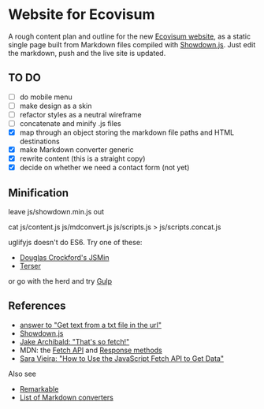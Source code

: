 # Website for Ecovisum

A rough content plan and outline for the new [Ecovisum website](https://daveeveritt.github.io/ecovisum-site/), as a static single page built from Markdown files compiled with [Showdown.js](https://github.com/showdownjs/showdown/wiki/Showdown-options). Just edit the markdown, push and the live site is updated.

## TO DO

- [ ] do mobile menu
- [ ] make design as a skin
- [ ] refactor styles as a neutral wireframe
- [ ] concatenate and minify .js files
- [x] map through an object storing the markdown file paths and HTML destinations
- [x] make Markdown converter generic
- [x] rewrite content (this is a straight copy)
- [x] decide on whether we need a contact form (not yet)

## Minification

leave js/showdown.min.js out

cat js/content.js js/mdconvert.js js/scripts.js > js/scripts.concat.js

uglifyjs doesn't do ES6. Try one of these:

- [Douglas Crockford's JSMin](http://www.crockford.com/javascript/jsmin.html)
- [Terser](https://github.com/terser-js/terser/blob/master/README.md)

or go with the herd and try [Gulp](https://codehangar.io/concatenate-and-minify-javascript-with-gulp/)

## References

- [answer to "Get text from a txt file in the url"](https://stackoverflow.com/a/39758157/123033)
- [Showdown.js](http://showdownjs.com/)
- [Jake Archibald: "That's so fetch!"](https://jakearchibald.com/2015/thats-so-fetch/)
- MDN: the [Fetch API](https://developer.mozilla.org/en-US/docs/Web/API/Fetch_API) and [Response methods](https://developer.mozilla.org/en-US/docs/Web/API/Response)
- [Sara Vieira: "How to Use the JavaScript Fetch API to Get Data"](https://scotch.io/tutorials/how-to-use-the-javascript-fetch-api-to-get-data)

Also see

- [Remarkable](https://ourcodeworld.com/articles/read/396/how-to-convert-markdown-to-html-in-javascript-using-remarkable)
- [List of Markdown converters](https://stackoverflow.com/questions/1319657/javascript-to-convert-markdown-textile-to-html-and-ideally-back-to-markdown-t/40066280#40066280)

